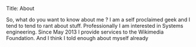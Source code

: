 Title: About

So, what do you want to know about me ? I am a self proclaimed geek and
I tend to tend to rant about stuff. Professionally I am interested in
Systems engineering. Since May 2013 I provide services to the Wikimedia
Foundation. And I think I told enough about myself already
